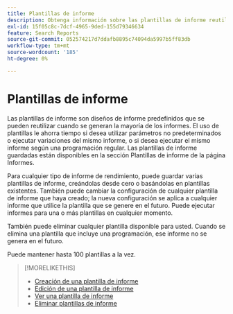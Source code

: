 ```yaml
---
title: Plantillas de informe
description: Obtenga información sobre las plantillas de informe reutilizables.
exl-id: 15f05c8c-7dcf-4965-9ded-155d79346634
feature: Search Reports
source-git-commit: 052574217d7ddafb8895c74094da5997b5ff83db
workflow-type: tm+mt
source-wordcount: '185'
ht-degree: 0%

---
```


# Plantillas de informe

Las plantillas de informe son diseños de informe predefinidos que se pueden reutilizar cuando se generan la mayoría de los informes. El uso de plantillas le ahorra tiempo si desea utilizar parámetros no predeterminados o ejecutar variaciones del mismo informe, o si desea ejecutar el mismo informe según una programación regular. Las plantillas de informe guardadas están disponibles en la sección Plantillas de informe de la página Informes.

Para cualquier tipo de informe de rendimiento, puede guardar varias plantillas de informe, creándolas desde cero o basándolas en plantillas existentes. También puede cambiar la configuración de cualquier plantilla de informe que haya creado; la nueva configuración se aplica a cualquier informe que utilice la plantilla que se genere en el futuro. Puede ejecutar informes para una o más plantillas en cualquier momento.

También puede eliminar cualquier plantilla disponible para usted. Cuando se elimina una plantilla que incluye una programación, ese informe no se genera en el futuro.

Puede mantener hasta 100 plantillas a la vez.

>[!MORELIKETHIS]
>
>* [Creación de una plantilla de informe](template-create.md)
>* [Edición de una plantilla de informe](template-edit.md)
>* [Ver una plantilla de informe](template-view.md)
>* [Eliminar plantillas de informe](template-delete.md)
